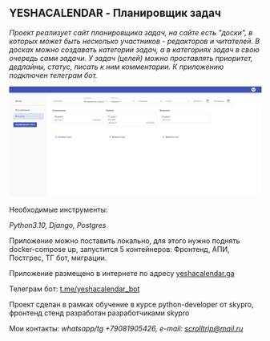 ## YESHACALENDAR - Планировщик задач

*Проект реализует сайт планировщика задач, на сайте есть "доски", в которых может быть
несколько участников - редакторов и читателей. В досках можно создавать категории задач, 
а в категориях задач в свою очередь сами задачи.
У задач (целей) можно проставлять приоритет, дедлайны, статус, писать к ним комментарии. 
К приложению подключен телеграм бот.*

![](https://github.com/yesha999/yeshacalendar/blob/master/readme%20picture.png?raw=true)

Необходимые инструменты:

*Python3.10, Django, Postgres*

Приложение можно поставить локально, для этого нужно поднять docker-compose up, запустится 5 контейнеров:
Фронтенд, АПИ, Постгрес, ТГ бот, миграции.

Приложение размещено в интернете по адресу [yeshacalendar.ga](http://yeshacalendar.ga/)

Телеграм бот: [t.me/yeshacalendar_bot](https://t.me/yeshacalendar_bot)

Проект сделан в рамках обучение в курсе python-developer от skypro, фронтенд стенд разработан
разработчиками skypro


Мои контакты:
*whatsapp/tg +79081905426, e-mail: scrolltrip@mail.ru*